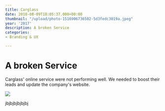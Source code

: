 ```yaml
---
title: Carglass
date: 2018-08-09T18:05:37.000+00:00
thumbnail: "/upload/photo-1516906736502-5d3fedc3019a.jpeg"
year: '2017'
description: A broken Service
categories:
- Branding & UX

---
```

# A broken Service

Carglass' online service were not performing well. We needed to boost their leads and update the company's website.

![](/upload/photo-1516906736502-5d3fedc3019a.jpeg)

jbjbjbjbjbjbj